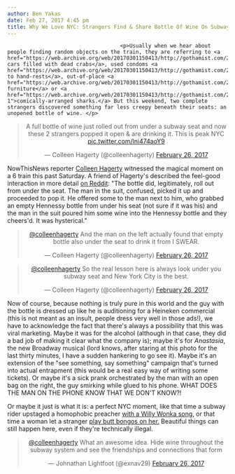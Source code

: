```yaml
---
author: Ben Yakas
date: Feb 27, 2017 4:45 pm
title: Why We Love NYC: Strangers Find & Share Bottle Of Wine On Subway
---
```


	
										<p>Usually when we hear about people finding random objects on the train, they are referring to <a href="https://web.archive.org/web/20170301150413/http://gothamist.com/2016/07/03/photos_did_anyone_forget_their_dead.php">subway cars filled with dead crabs</a>, used condoms <a href="https://web.archive.org/web/20170301150413/http://gothamist.com/2014/10/14/used_condom_f_subway.php">tied to hand-rests</a>, out-of-place <a href="https://web.archive.org/web/20170301150413/http://gothamist.com/2013/12/27/20_weirdest_things_nyers_brought_on.php">patio furniture</a> or <a href="https://web.archive.org/web/20170301150413/http://gothamist.com/2013/08/07/weekend_at_bernies_subway_shark.php#photo-1">comically-arranged sharks.</a> But this weekend, two complete strangers discovered something far less creepy beneath their seats: an unopened bottle of wine. </p>

<center><blockquote class="twitter-tweet" data-lang="en"><p lang="en" dir="ltr">A full bottle of wine just rolled out from under a subway seat and now these 2 strangers popped it open &amp; are drinking it. This is peak NYC <a href="https://web.archive.org/web/20170301150413/https://t.co/lni474aoY9">pic.twitter.com/lni474aoY9</a></p>&#x2014; Colleen Hagerty (@colleenhagerty) <a href="https://web.archive.org/web/20170301150413/https://twitter.com/colleenhagerty/status/835733326937882625">February 26, 2017</a></blockquote>
<script async src="//web.archive.org/web/20170301150413js_/http://platform.twitter.com/widgets.js" charset="utf-8"></script></center>

<p>NowThisNews reporter <a href="https://web.archive.org/web/20170301150413/https://twitter.com/colleenhagerty/with_replies">Colleen Hagerty</a> witnessed the magical moment on a 6 train this past Saturday. A friend of Hagerty&apos;s described the feel-good interaction in more detail <a href="https://web.archive.org/web/20170301150413/https://www.reddit.com/r/pics/comments/5wgrj2/a_full_bottle_of_wine_rolled_out_from_under_a/">on Reddit</a>: &quot;The bottle did, legitimately, roll out from under the seat. The man in the suit, confused, picked it up and proceeded to pop it. He offered some to the man next to him, who grabbed an empty Hennessy bottle from under his seat (not sure if it was his) and the man in the suit poured him some wine into the Hennessy bottle and they cheers&apos;d. It was hysterical.&quot;</p>

<center><blockquote class="twitter-tweet" data-lang="en"><p lang="en" dir="ltr"><a href="https://web.archive.org/web/20170301150413/https://twitter.com/colleenhagerty">@colleenhagerty</a> And the man on the left actually found that empty bottle also under the seat to drink it from I SWEAR.</p>&#x2014; Colleen Hagerty (@colleenhagerty) <a href="https://web.archive.org/web/20170301150413/https://twitter.com/colleenhagerty/status/835900932294594560">February 26, 2017</a></blockquote>
<script async src="//web.archive.org/web/20170301150413js_/http://platform.twitter.com/widgets.js" charset="utf-8"></script></center>

<center><blockquote class="twitter-tweet" data-conversation="none" data-lang="en"><p lang="en" dir="ltr"><a href="https://web.archive.org/web/20170301150413/https://twitter.com/colleenhagerty">@colleenhagerty</a> So the real lesson here is always look under you subway seat and New York City is the best.</p>&#x2014; Colleen Hagerty (@colleenhagerty) <a href="https://web.archive.org/web/20170301150413/https://twitter.com/colleenhagerty/status/835901199446642689">February 26, 2017</a></blockquote>
<script async src="//web.archive.org/web/20170301150413js_/http://platform.twitter.com/widgets.js" charset="utf-8"></script></center>

<p>Now of course, because nothing is truly pure in this world and the guy with the bottle is dressed up like he is auditioning for a Heineken commercial (this is not meant as an insult, people dress very well in those ads!), we have to acknowledge the fact that there&apos;s always a possibility that this was viral marketing. Maybe it was for the alcohol (although in that case, they did a bad job of making it clear what the company is); maybe it&apos;s for <em>Anastasia</em>, the new Broadway musical (lord knows, after staring at this photo for the last thirty minutes, I have a sudden hankering to go see it). Maybe it&apos;s an extension of the &quot;see something, say something&quot; campaign that&apos;s turned into actual entrapment (this would be a real easy way of writing some tickets). Or maybe it&apos;s a sick prank orchestrated by the man with an open bag on the right, the guy smirking while glued to his phone. WHAT DOES THE MAN ON THE PHONE KNOW THAT WE DON&apos;T KNOW?!</p>

<p>Or maybe it just is what it is: a perfect NYC moment, like that time a subway rider upstaged a homophobic preacher <a href="https://web.archive.org/web/20170301150413/http://gothamist.com/2015/01/15/willy_wonka_vs_preacher.php">with a Willy Wonka song</a>, or that time a woman let a stranger <a href="https://web.archive.org/web/20170301150413/http://gothamist.com/2013/08/18/video_woman_gives_very_happy_straph.php">play butt bongos on her.</a> Beautiful things can still happen here, even if they&apos;re technically illegal. </p>

<center><blockquote class="twitter-tweet" data-conversation="none" data-lang="en"><p lang="en" dir="ltr"><a href="https://web.archive.org/web/20170301150413/https://twitter.com/colleenhagerty">@colleenhagerty</a> What an awesome idea. Hide wine throughout the subway system and see the friendships and connections that form</p>&#x2014; Johnathan Lightfoot (@exnav29) <a href="https://web.archive.org/web/20170301150413/https://twitter.com/exnav29/status/835944839061598214">February 26, 2017</a></blockquote>
<script async src="//web.archive.org/web/20170301150413js_/http://platform.twitter.com/widgets.js" charset="utf-8"></script></center>					
										
									
				